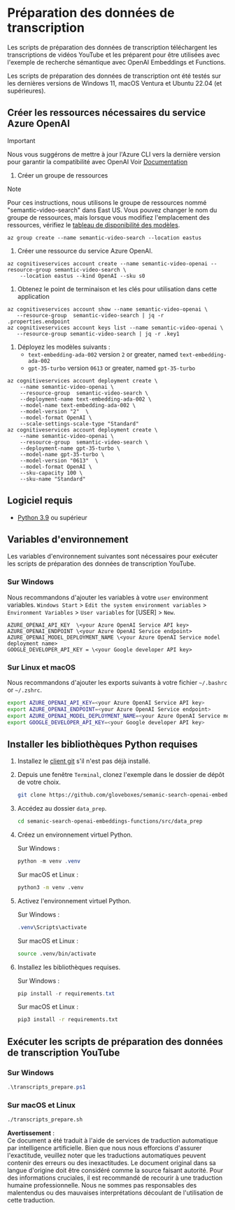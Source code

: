 # Préparation des données de transcription

Les scripts de préparation des données de transcription téléchargent les transcriptions de vidéos YouTube et les préparent pour être utilisées avec l'exemple de recherche sémantique avec OpenAI Embeddings et Functions.

Les scripts de préparation des données de transcription ont été testés sur les dernières versions de Windows 11, macOS Ventura et Ubuntu 22.04 (et supérieures).

## Créer les ressources nécessaires du service Azure OpenAI

> [!IMPORTANT]
> Nous vous suggérons de mettre à jour l'Azure CLI vers la dernière version pour garantir la compatibilité avec OpenAI
> Voir [Documentation](https://learn.microsoft.com/cli/azure/update-azure-cli?WT.mc_id=academic-105485-koreyst)

1. Créer un groupe de ressources

> [!NOTE]
> Pour ces instructions, nous utilisons le groupe de ressources nommé "semantic-video-search" dans East US.
> Vous pouvez changer le nom du groupe de ressources, mais lorsque vous modifiez l'emplacement des ressources,
> vérifiez le [tableau de disponibilité des modèles](https://aka.ms/oai/models?WT.mc_id=academic-105485-koreyst).

```console
az group create --name semantic-video-search --location eastus
```

1. Créer une ressource du service Azure OpenAI.

```console
az cognitiveservices account create --name semantic-video-openai --resource-group semantic-video-search \
    --location eastus --kind OpenAI --sku s0
```

1. Obtenez le point de terminaison et les clés pour utilisation dans cette application

```console
az cognitiveservices account show --name semantic-video-openai \
   --resource-group  semantic-video-search | jq -r .properties.endpoint
az cognitiveservices account keys list --name semantic-video-openai \
   --resource-group semantic-video-search | jq -r .key1
```

1. Déployez les modèles suivants :
   - `text-embedding-ada-002` version `2` or greater, named `text-embedding-ada-002`
   - `gpt-35-turbo` version `0613` or greater, named `gpt-35-turbo`

```console
az cognitiveservices account deployment create \
    --name semantic-video-openai \
    --resource-group  semantic-video-search \
    --deployment-name text-embedding-ada-002 \
    --model-name text-embedding-ada-002 \
    --model-version "2"  \
    --model-format OpenAI \
    --scale-settings-scale-type "Standard"
az cognitiveservices account deployment create \
    --name semantic-video-openai \
    --resource-group  semantic-video-search \
    --deployment-name gpt-35-turbo \
    --model-name gpt-35-turbo \
    --model-version "0613"  \
    --model-format OpenAI \
    --sku-capacity 100 \
    --sku-name "Standard"
```

## Logiciel requis

- [Python 3.9](https://www.python.org/downloads/?WT.mc_id=academic-105485-koreyst) ou supérieur

## Variables d'environnement

Les variables d'environnement suivantes sont nécessaires pour exécuter les scripts de préparation des données de transcription YouTube.

### Sur Windows

Nous recommandons d'ajouter les variables à votre `user` environment variables.
`Windows Start` > `Edit the system environment variables` > `Environment Variables` > `User variables` for [USER] > `New`.

```text
AZURE_OPENAI_API_KEY  \<your Azure OpenAI Service API key>
AZURE_OPENAI_ENDPOINT \<your Azure OpenAI Service endpoint>
AZURE_OPENAI_MODEL_DEPLOYMENT_NAME \<your Azure OpenAI Service model deployment name>
GOOGLE_DEVELOPER_API_KEY = \<your Google developer API key>
```

### Sur Linux et macOS

Nous recommandons d'ajouter les exports suivants à votre fichier `~/.bashrc` or `~/.zshrc`.

```bash
export AZURE_OPENAI_API_KEY=<your Azure OpenAI Service API key>
export AZURE_OPENAI_ENDPOINT=<your Azure OpenAI Service endpoint>
export AZURE_OPENAI_MODEL_DEPLOYMENT_NAME=<your Azure OpenAI Service model deployment name>
export GOOGLE_DEVELOPER_API_KEY=<your Google developer API key>
```

## Installer les bibliothèques Python requises

1. Installez le [client git](https://git-scm.com/downloads?WT.mc_id=academic-105485-koreyst) s'il n'est pas déjà installé.
1. Depuis une fenêtre `Terminal`, clonez l'exemple dans le dossier de dépôt de votre choix.

    ```bash
    git clone https://github.com/gloveboxes/semanic-search-openai-embeddings-functions.git
    ```

1. Accédez au dossier `data_prep`.

   ```bash
   cd semanic-search-openai-embeddings-functions/src/data_prep
   ```

1. Créez un environnement virtuel Python.

    Sur Windows :

    ```powershell
    python -m venv .venv
    ```

    Sur macOS et Linux :

    ```bash
    python3 -m venv .venv
    ```

1. Activez l'environnement virtuel Python.

   Sur Windows :

   ```powershell
   .venv\Scripts\activate
   ```

   Sur macOS et Linux :

   ```bash
   source .venv/bin/activate
   ```

1. Installez les bibliothèques requises.

   Sur Windows :

   ```powershell
   pip install -r requirements.txt
   ```

   Sur macOS et Linux :

   ```bash
   pip3 install -r requirements.txt
   ```

## Exécuter les scripts de préparation des données de transcription YouTube

### Sur Windows

```powershell
.\transcripts_prepare.ps1
```

### Sur macOS et Linux

```bash
./transcripts_prepare.sh
```

**Avertissement** :  
Ce document a été traduit à l'aide de services de traduction automatique par intelligence artificielle. Bien que nous nous efforcions d'assurer l'exactitude, veuillez noter que les traductions automatiques peuvent contenir des erreurs ou des inexactitudes. Le document original dans sa langue d'origine doit être considéré comme la source faisant autorité. Pour des informations cruciales, il est recommandé de recourir à une traduction humaine professionnelle. Nous ne sommes pas responsables des malentendus ou des mauvaises interprétations découlant de l'utilisation de cette traduction.